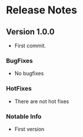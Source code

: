 # Release Notes

## Version 1.0.0
  - First commit.
### BugFixes
  - No bugfixes
### HotFixes
  - There are not hot fixes
### Notable Info
  - First version